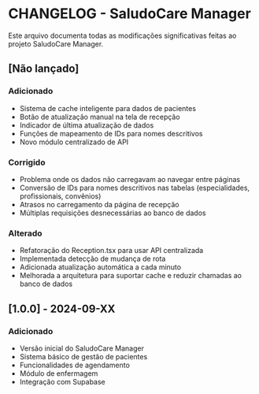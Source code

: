 # CHANGELOG - SaludoCare Manager

Este arquivo documenta todas as modificações significativas feitas ao projeto SaludoCare Manager.

## [Não lançado]

### Adicionado
- Sistema de cache inteligente para dados de pacientes 
- Botão de atualização manual na tela de recepção
- Indicador de última atualização de dados
- Funções de mapeamento de IDs para nomes descritivos
- Novo módulo centralizado de API

### Corrigido
- Problema onde os dados não carregavam ao navegar entre páginas
- Conversão de IDs para nomes descritivos nas tabelas (especialidades, profissionais, convênios)
- Atrasos no carregamento da página de recepção
- Múltiplas requisições desnecessárias ao banco de dados

### Alterado
- Refatoração do Reception.tsx para usar API centralizada
- Implementada detecção de mudança de rota
- Adicionada atualização automática a cada minuto
- Melhorada a arquitetura para suportar cache e reduzir chamadas ao banco de dados

## [1.0.0] - 2024-09-XX

### Adicionado
- Versão inicial do SaludoCare Manager
- Sistema básico de gestão de pacientes
- Funcionalidades de agendamento
- Módulo de enfermagem
- Integração com Supabase 